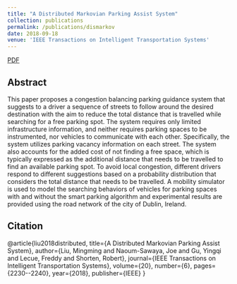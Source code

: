 ```yaml
---
title: "A Distributed Markovian Parking Assist System"
collection: publications
permalink: /publications/dismarkov
date: 2018-09-18
venue: 'IEEE Transactions on Intelligent Transportation Systems'
---
```


[PDF](http://ming2liu.github.io/files/dismarkov.pdf)

## Abstract

This paper proposes a congestion balancing parking guidance system that suggests to a driver a sequence of streets to
follow around the desired destination with the aim to reduce the total distance that is travelled while searching for a free parking
spot. The system requires only limited infrastructure information, and neither requires parking spaces to be instrumented, nor
vehicles to communicate with each other. Specifically, the system utilizes parking vacancy information on each street. The system
also accounts for the added cost of not finding a free space, which is typically expressed as the additional distance that needs to be
travelled to find an available parking spot. To avoid local congestion, different drivers respond to different suggestions based
on a probability distribution that considers the total distance that needs to be travelled. A mobility simulator is used to model
the searching behaviors of vehicles for parking spaces with and without the smart parking algorithm and experimental results are
provided using the road network of the city of Dublin, Ireland.

## Citation

@article{liu2018distributed,
  title={A Distributed Markovian Parking Assist System},
  author={Liu, Mingming and Naoum-Sawaya, Joe and Gu, Yingqi and Lecue, Freddy and Shorten, Robert},
  journal={IEEE Transactions on Intelligent Transportation Systems},
  volume={20},
  number={6},
  pages={2230--2240},
  year={2018},
  publisher={IEEE}
}
